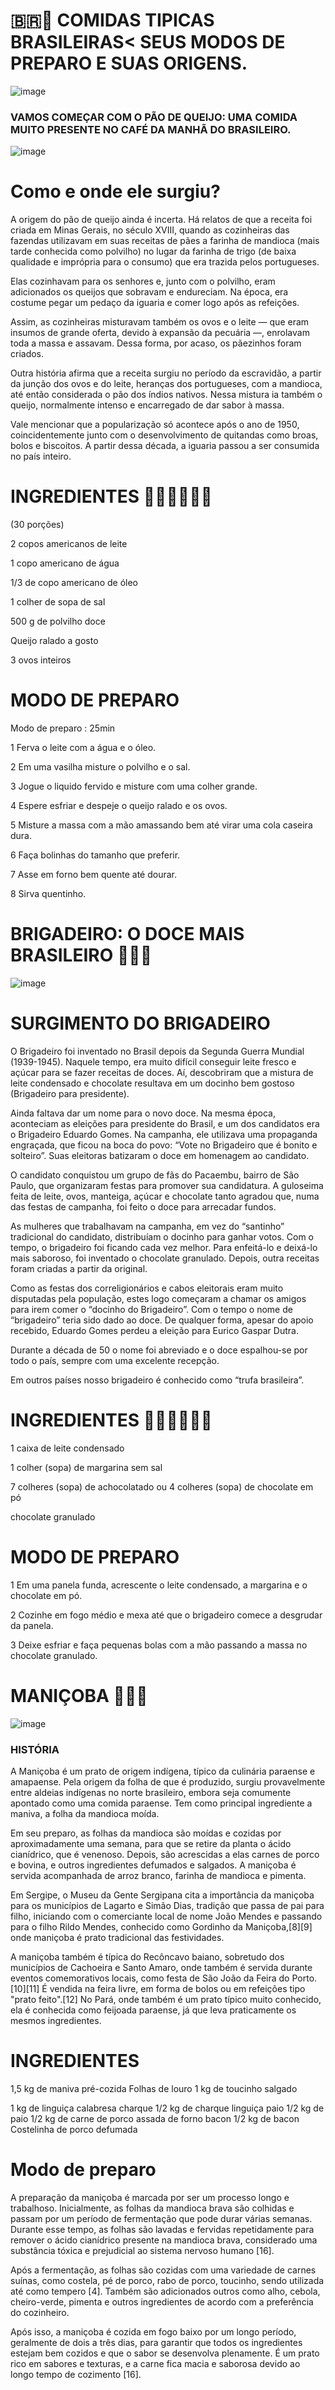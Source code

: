 # 🇧🇷🍲 COMIDAS TIPICAS BRASILEIRAS< SEUS MODOS DE PREPARO E SUAS ORIGENS.



![image](https://github.com/brendakarl2008/CULINARIA-TIPICA-BRASILEIRA-E-SUAS-ORIGENS/assets/132913371/c08c836a-87e4-427f-82a0-0d5d1493757a)
### VAMOS COMEÇAR COM O PÃO DE QUEIJO: UMA COMIDA MUITO PRESENTE NO CAFÉ DA MANHÃ DO BRASILEIRO.

![image](https://github.com/brendakarl2008/CULINARIA-TIPICA-BRASILEIRA-E-SUAS-ORIGENS/assets/132913371/94bc796c-8ca8-4b7d-b44d-08e6498fccfc)

# Como e onde ele surgiu?

A origem do pão de queijo ainda é incerta. Há relatos de que a receita foi criada em Minas Gerais, no século XVIII, quando as cozinheiras das fazendas utilizavam em suas receitas de pães a farinha de mandioca (mais tarde conhecida como polvilho) no lugar da farinha de trigo (de baixa qualidade e imprópria para o consumo) que era trazida pelos portugueses.

Elas cozinhavam para os senhores e, junto com o polvilho, eram adicionados os queijos que sobravam e endureciam. Na época, era costume pegar um pedaço da iguaria e comer logo após as refeições.

Assim, as cozinheiras misturavam também os ovos e o leite — que eram insumos de grande oferta, devido à expansão da pecuária —, enrolavam toda a massa e assavam. Dessa forma, por acaso, os pãezinhos foram criados.

Outra história afirma que a receita surgiu no período da escravidão, a partir da junção dos ovos e do leite, heranças dos portugueses, com a mandioca, até então considerada o pão dos índios nativos. Nessa mistura ia também o queijo, normalmente intenso e encarregado de dar sabor à massa.

Vale mencionar que a popularização só acontece após o ano de 1950, coincidentemente junto com o desenvolvimento de quitandas como broas, bolos e biscoitos. A partir dessa década, a iguaria passou a ser consumida no país inteiro.


# INGREDIENTES 🥣🥣🥣🥣🥣🥣

 (30 porções)

2 copos americanos de leite

1 copo americano de água

1/3 de copo americano de óleo

1 colher de sopa de sal

500 g de polvilho doce

Queijo ralado a gosto

3 ovos inteiros


# MODO DE PREPARO 

Modo de preparo : 25min

 1 Ferva o leite com a água e o óleo.

2 Em uma vasilha misture o polvilho e o sal.

3 Jogue o liquido fervido e misture com uma colher grande.

4 Espere esfriar e despeje o queijo ralado e os ovos.

5 Misture a massa com a mão amassando bem até virar uma cola caseira dura.

6 Faça bolinhas do tamanho que preferir.

7 Asse em forno bem quente até dourar.

8 Sirva quentinho.


# BRIGADEIRO: O DOCE MAIS BRASILEIRO 🍫🍫🍫



![image](https://github.com/brendakarl2008/CULINARIA-TIPICA-BRASILEIRA-E-SUAS-ORIGENS/assets/132913371/34c070e9-7325-4a98-85e4-a0e4b993c1af)

# SURGIMENTO DO BRIGADEIRO 


O Brigadeiro foi inventado no Brasil depois da Segunda Guerra Mundial (1939-1945). Naquele tempo, era muito difícil conseguir leite fresco e açúcar para se fazer receitas de doces. Aí, descobriram que a mistura de leite condensado e chocolate resultava em um docinho bem gostoso (Brigadeiro para presidente).

Ainda faltava dar um nome para o novo doce. Na mesma época, aconteciam as eleições para presidente do Brasil, e um dos candidatos era o Brigadeiro Eduardo Gomes. Na campanha, ele utilizava uma propaganda engraçada, que ficou na boca do povo: “Vote no Brigadeiro que é bonito e solteiro”. Suas eleitoras batizaram o doce em homenagem ao candidato.

O candidato conquistou um grupo de fãs do Pacaembu, bairro de São Paulo, que organizaram festas para promover sua candidatura. A guloseima feita de leite, ovos, manteiga, açúcar e chocolate tanto agradou que, numa das festas de campanha, foi feito o doce para arrecadar fundos.

As mulheres que trabalhavam na campanha, em vez do “santinho” tradicional do candidato, distribuíam o docinho para ganhar votos.
Com o tempo, o brigadeiro foi ficando cada vez melhor. Para enfeitá-lo e deixá-lo mais saboroso, foi inventado o chocolate granulado.
Depois, outra receitas foram criadas a partir da original.

Como as festas dos correligionários e cabos eleitorais eram muito disputadas pela população, estes logo começaram a chamar os amigos para irem comer o “docinho do Brigadeiro”. Com o tempo o nome de “brigadeiro” teria sido dado ao doce. De qualquer forma, apesar do apoio recebido, Eduardo Gomes perdeu a eleição para Eurico Gaspar Dutra.

Durante a década de 50 o nome foi abreviado e o doce espalhou-se por todo o país, sempre com uma excelente recepção.

Em outros países nosso brigadeiro é conhecido como “trufa brasileira”.




# INGREDIENTES 🥣🥣🥣🥣🥣🥣




1 caixa de leite condensado

1 colher (sopa) de margarina sem sal

7 colheres (sopa) de achocolatado ou 4 colheres (sopa) de chocolate em pó

chocolate granulado



# MODO DE PREPARO



1 Em uma panela funda, acrescente o leite condensado, a margarina e o chocolate em pó.


2 Cozinhe em fogo médio e mexa até que o brigadeiro comece a desgrudar da panela.


3 Deixe esfriar e faça pequenas bolas com a mão passando a massa no chocolate granulado.





# MANIÇOBA 🥘🥘🥘


![image](https://github.com/brendakarl2008/CULINARIA-TIPICA-BRASILEIRA-E-SUAS-ORIGENS/assets/132913371/97fae7cd-8dd2-4143-83f9-4d069efe3e43)


### HISTÓRIA 

A Maniçoba é um prato de origem indígena, típico da culinária paraense e amapaense. Pela origem da folha de que é produzido, surgiu provavelmente entre aldeias indígenas no norte brasileiro, embora seja comumente apontado como uma comida paraense. Tem como principal ingrediente a maniva, a folha da mandioca moída.

Em seu preparo, as folhas da mandioca são moídas e cozidas por aproximadamente uma semana, para que se retire da planta o ácido cianídrico, que é venenoso. Depois, são acrescidas a elas carnes de porco e bovina, e outros ingredientes defumados e salgados. A maniçoba é servida acompanhada de arroz branco, farinha de mandioca e pimenta.

Em Sergipe, o Museu da Gente Sergipana cita a importância da maniçoba para os municípios de Lagarto e Simão Dias, tradição que passa de pai para filho, iniciando com o comerciante local de nome João Mendes e passando para o filho Rildo Mendes, conhecido como Gordinho da Maniçoba,[8][9] onde maniçoba é prato tradicional das festividades.

A maniçoba também é típica do Recôncavo baiano, sobretudo dos municípios de Cachoeira e Santo Amaro, onde também é servida durante eventos comemorativos locais, como festa de São João da Feira do Porto.[10][11] É vendida na feira livre, em forma de bolos ou em refeições tipo "prato feito".[12] No Pará, onde também é um prato típico muito conhecido, ela é conhecida como feijoada paraense, já que leva praticamente os mesmos ingredientes.

# INGREDIENTES

1,5 kg de maniva pré-cozida
Folhas de louro
1 kg de toucinho salgado

1 kg de linguiça calabresa
charque
1/2 kg de charque
linguiça paio
1/2 kg de paio
1/2 kg de carne de porco assada de forno
bacon
1/2 kg de bacon
Costelinha de porco defumada


# Modo de preparo


A preparação da maniçoba é marcada por ser um processo longo e trabalhoso. Inicialmente, as folhas da mandioca brava são colhidas e passam por um período de fermentação que pode durar várias semanas. Durante esse tempo, as folhas são lavadas e fervidas repetidamente para remover o ácido cianídrico presente na mandioca brava, considerado uma substância tóxica e prejudicial ao sistema nervoso humano [16].

Após a fermentação, as folhas são cozidas com uma variedade de carnes suínas, como costela, pé de porco, rabo de porco, toucinho, sendo utilizada até como tempero [4]. Também são adicionados outros como alho, cebola, cheiro-verde, pimenta e outros ingredientes de acordo com a preferência do cozinheiro.

Após isso, a maniçoba é cozida em fogo baixo por um longo período, geralmente de dois a três dias, para garantir que todos os ingredientes estejam bem cozidos e que o sabor se desenvolva plenamente. É um prato rico em sabores e texturas, e a carne fica macia e saborosa devido ao longo tempo de cozimento [16].












